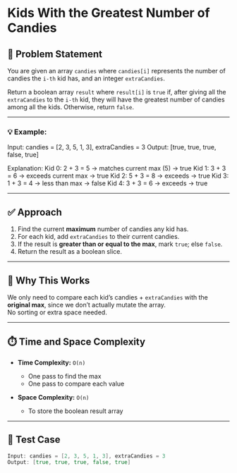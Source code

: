 # Kids With the Greatest Number of Candies

## 🧩 Problem Statement

You are given an array `candies` where `candies[i]` represents the number of candies the `i-th` kid has, and an integer `extraCandies`.

Return a boolean array `result` where `result[i]` is `true` if, after giving all the `extraCandies` to the `i-th` kid, they will have the greatest number of candies among all the kids. Otherwise, return `false`.

---

### 💡 Example:
Input: candies = [2, 3, 5, 1, 3], extraCandies = 3
Output: [true, true, true, false, true]

Explanation:
Kid 0: 2 + 3 = 5 → matches current max (5) → true
Kid 1: 3 + 3 = 6 → exceeds current max → true
Kid 2: 5 + 3 = 8 → exceeds → true
Kid 3: 1 + 3 = 4 → less than max → false
Kid 4: 3 + 3 = 6 → exceeds → true

---

## ✅ Approach

1. Find the current **maximum** number of candies any kid has.
2. For each kid, add `extraCandies` to their current candies.
3. If the result is **greater than or equal to the max**, mark `true`; else `false`.
4. Return the result as a boolean slice.

---

## 🧠 Why This Works

We only need to compare each kid’s candies + `extraCandies` with the **original max**, since we don’t actually mutate the array.  
No sorting or extra space needed.

---

## ⏱️ Time and Space Complexity

- **Time Complexity:** `O(n)`  
  - One pass to find the max  
  - One pass to compare each value

- **Space Complexity:** `O(n)`  
  - To store the boolean result array

---

## 🧪 Test Case

```go
Input: candies = [2, 3, 5, 1, 3], extraCandies = 3
Output: [true, true, true, false, true]